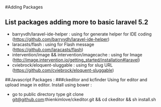 #Adding Packages
## List packages adding more to basic laravel 5.2
 - barryvdh/laravel-ide-helper : using for generate helper for IDE coding (https://github.com/barryvdh/laravel-ide-helper)
 - laracasts/flash : using for Flash message (https://github.com/laracasts/flash)
 - intervention/image && intervention/imagecache : using for Image (http://image.intervention.io/getting_started/installation#laravel)
 - cviebrock/eloquent-sluggable : using for slug URL (https://github.com/cviebrock/eloquent-sluggable)

##Javascript Packages :
###ckeditor and kcfinder
  Using for editor and upload image in editor.
  Install using bower :
   - go to public directory type git clone git@github.com:thienkimlove/ckeditor.git && cd ckeditor && sh install.sh
